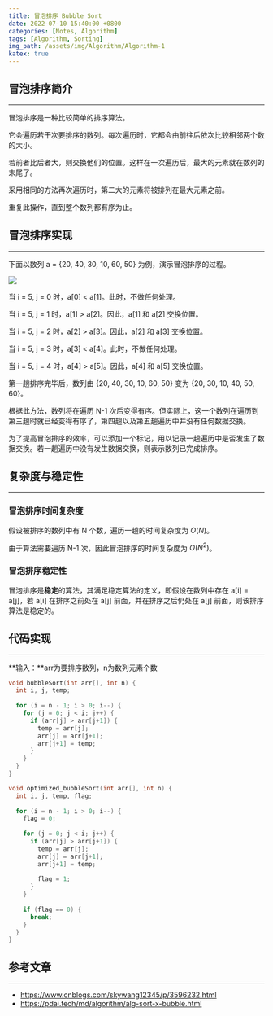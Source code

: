 ```yaml
---
title: 冒泡排序 Bubble Sort
date: 2022-07-10 15:40:00 +0800
categories: [Notes, Algorithm]
tags: [Algorithm, Sorting]
img_path: /assets/img/Algorithm/Algorithm-1
katex: true
---
```


## **冒泡排序简介**

---

冒泡排序是一种比较简单的排序算法。

它会遍历若干次要排序的数列。每次遍历时，它都会由前往后依次比较相邻两个数的大小。

若前者比后者大，则交换他们的位置。这样在一次遍历后，最大的元素就在数列的末尾了。

采用相同的方法再次遍历时，第二大的元素将被排列在最大元素之前。

重复此操作，直到整个数列都有序为止。



## **冒泡排序实现**

---

下面以数列 a = {20, 40, 30, 10, 60, 50} 为例，演示冒泡排序的过程。

![](example.jpeg)

当 i = 5, j = 0 时，a[0] < a[1]。此时，不做任何处理。

当 i = 5, j = 1 时，a[1] > a[2]。因此，a[1] 和 a[2] 交换位置。

当 i = 5, j = 2 时，a[2] > a[3]。因此，a[2] 和 a[3] 交换位置。

当 i = 5, j = 3 时，a[3] < a[4]。此时，不做任何处理。

当 i = 5, j = 4 时，a[4] > a[5]。因此，a[4] 和 a[5] 交换位置。

第一趟排序完毕后，数列由 {20, 40, 30, 10, 60, 50} 变为 {20, 30, 10, 40, 50, 60}。

根据此方法，数列将在遍历 N-1 次后变得有序。但实际上，这一个数列在遍历到第三趟时就已经变得有序了，第四趟以及第五趟遍历中并没有任何数据交换。

为了提高冒泡排序的效率，可以添加一个标记，用以记录一趟遍历中是否发生了数据交换。若一趟遍历中没有发生数据交换，则表示数列已完成排序。



## **复杂度与稳定性**

---

### **冒泡排序时间复杂度**

假设被排序的数列中有 N 个数，遍历一趟的时间复杂度为 $O(N)$。

由于算法需要遍历 N-1 次，因此冒泡排序的时间复杂度为 $O(N^2)$。



### **冒泡排序稳定性**

冒泡排序是**稳定**的算法，其满足稳定算法的定义，即假设在数列中存在 a[i] = a[j]，若 a[i] 在排序之前处在 a[j] 前面，并在排序之后仍处在 a[j] 前面，则该排序算法是稳定的。



## **代码实现**

---

**输入：**arr为要排序数列，n为数列元素个数

``` cpp
void bubbleSort(int arr[], int n) {
  int i, j, temp;
  
  for (i = n - 1; i > 0; i--) {
    for (j = 0; j < i; j++) {
      if (arr[j] > arr[j+1]) {
        temp = arr[j];
        arr[j] = arr[j+1];
        arr[j+1] = temp;
      }
    }
  }
}

void optimized_bubbleSort(int arr[], int n) {
  int i, j, temp, flag;
  
  for (i = n - 1; i > 0; i--) {
    flag = 0;
    
    for (j = 0; j < i; j++) {
      if (arr[j] > arr[j+1]) {
        temp = arr[j];
        arr[j] = arr[j+1];
        arr[j+1] = temp;
        
        flag = 1;
      }
    }
    
    if (flag == 0) {
      break;
    }
  }
}
```



## **参考文章**

---

- <https://www.cnblogs.com/skywang12345/p/3596232.html>
- <https://pdai.tech/md/algorithm/alg-sort-x-bubble.html>

